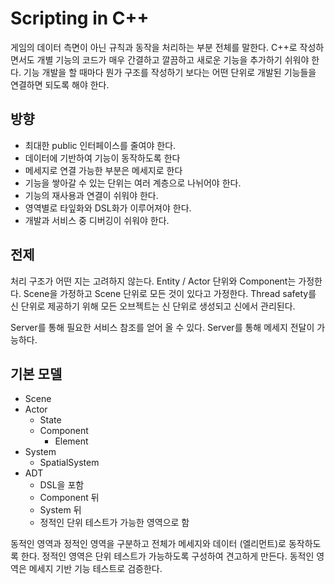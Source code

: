 # Scripting in C++

게임의 데이터 측면이 아닌 규칙과 동작을 처리하는 부분 전체를 말한다. C++로 작성하면서도 개별 기능의 코드가 매우 간결하고 깔끔하고 새로운 기능을 추가하기 쉬워야 한다. 기능 개발을 할 때마다 뭔가 구조를 작성하기 보다는 어떤 단위로 개발된 기능들을 연결하면 되도록 해야 한다.

##  방향 

- 최대한 public 인터페이스를 줄여야 한다. 
- 데이터에 기반하여 기능이 동작하도록 한다
- 메세지로 연결 가능한 부분은 메세지로 한다
- 기능을 쌓아갈 수 있는 단위는 여러 계층으로 나뉘어야 한다.
- 기능의 재사용과 연결이 쉬워야 한다.
- 영역별로 타잎화와 DSL화가 이루어져야 한다.
- 개발과 서비스 중 디버깅이 쉬워야 한다.



## 전제

처리 구조가 어떤 지는 고려하지 않는다. Entity / Actor 단위와 Component는 가정한다.  Scene을 가정하고 Scene 단위로 모든 것이 있다고 가정한다. Thread safety를 신 단위로 제공하기 위해 모든 오브젝트는 신 단위로 생성되고 신에서 관리된다.

Server를 통해 필요한 서비스 참조를 얻어 올 수 있다. Server를 통해 메세지 전달이 가능하다.



## 기본 모델 

- Scene
- Actor
  - State
  - Component
    - Element
- System 
  - SpatialSystem
- ADT 
  -  DSL을 포함
  - Component 뒤
  - System 뒤
  - 정적인 단위 테스트가 가능한 영역으로 함 



동적인 영역과 정적인 영역을 구분하고 전체가 메세지와 데이터 (엘리먼트)로 동작하도록 한다. 정적인 영역은 단위 테스트가 가능하도록 구성하여 견고하게 만든다. 동적인 영역은 메세지 기반 기능 테스트로 검증한다.



































